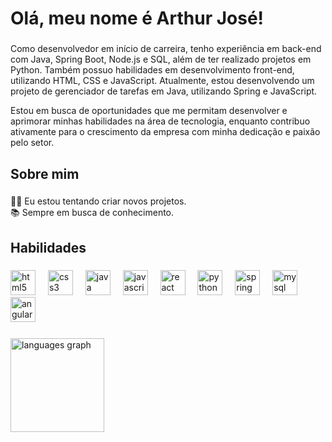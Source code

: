 <h1 align="left">Olá, meu nome é Arthur José!</h1>

###

<p align="left">Como desenvolvedor em início de carreira, tenho experiência em back-end com Java, Spring Boot,
Node.js e SQL, além de ter realizado projetos em Python. Também possuo habilidades em desenvolvimento
front-end, utilizando HTML, CSS e JavaScript. Atualmente, estou desenvolvendo um projeto de
gerenciador de tarefas em Java, utilizando Spring e JavaScript.</p>
<p align="left">Estou em busca de oportunidades que me permitam desenvolver e aprimorar minhas habilidades na área de tecnologia, enquanto contribuo ativamente para o crescimento da empresa com minha dedicação e paixão pelo setor.</p>

###

<h2 align="left">Sobre mim</h2>

###

<p align="left">👨‍💻 Eu estou tentando criar novos projetos.<br>📚 Sempre em busca de conhecimento.</p>

###

<h2 align="left">Habilidades</h2>

###

<div align="left">
  <img src="https://cdn.jsdelivr.net/gh/devicons/devicon/icons/html5/html5-original.svg" height="40" alt="html5 logo"  />
  <img width="12" />
  <img src="https://cdn.jsdelivr.net/gh/devicons/devicon/icons/css3/css3-original.svg" height="40" alt="css3 logo"  />
  <img width="12" />
  <img src="https://cdn.jsdelivr.net/gh/devicons/devicon/icons/java/java-original.svg" height="40" alt="java logo"  />
  <img width="12" />
  <img src="https://cdn.jsdelivr.net/gh/devicons/devicon/icons/javascript/javascript-original.svg" height="40" alt="javascript logo"  />
  <img width="12" />
  <img src="https://cdn.jsdelivr.net/gh/devicons/devicon/icons/react/react-original.svg" height="40" alt="react logo"  />
  <img width="12" />
  <img src="https://cdn.jsdelivr.net/gh/devicons/devicon/icons/python/python-original.svg" height="40" alt="python logo"  />
  <img width="12" />
  <img src="https://cdn.jsdelivr.net/gh/devicons/devicon/icons/spring/spring-original.svg" height="40" alt="spring logo"  />
  <img width="12" />
  <img src="https://cdn.jsdelivr.net/gh/devicons/devicon/icons/mysql/mysql-original.svg" height="40" alt="mysql logo"  />
  <img width="12" />
  <img src="https://cdn.jsdelivr.net/gh/devicons/devicon/icons/angularjs/angularjs-original.svg" height="40" alt="angularjs logo"  />
  <img width="12" />
</div>

###
<div align="left">
  <img src="https://github-readme-stats.vercel.app/api/top-langs?username=ArthurJsph&locale=en&hide_title=false&layout=compact&card_width=320&langs_count=5&theme=dracula&hide_border=false" height="150" alt="languages graph"  />
</div>
